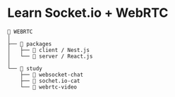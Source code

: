 # Learn Socket.io + WebRTC

```
📁 WEBRTC
│
├── 📁 packages
│   ├── 📁 client / Nest.js
│   └── 📁 server / React.js
│
└── 📁 study
    ├── 📁 websocket-chat
    ├── 📁 sochet.io-cat
    └── 📁 webrtc-video
```
